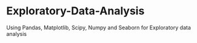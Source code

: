 # Exploratory-Data-Analysis
Using Pandas, Matplotlib, Scipy, Numpy and Seaborn for Exploratory data analysis
